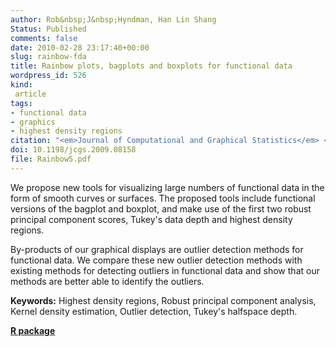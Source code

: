 ```yaml
---
author: Rob&nbsp;J&nbsp;Hyndman, Han Lin Shang
Status: Published
comments: false
date: 2010-02-28 23:17:40+00:00
slug: rainbow-fda
title: Rainbow plots, bagplots and boxplots for functional data
wordpress_id: 526
kind:
 article
tags:
- functional data
- graphics
- highest density regions
citation: "<em>Journal of Computational and Graphical Statistics</em> <b>19</b>(1), 29-45"
doi: 10.1198/jcgs.2009.08158
file: Rainbow5.pdf
---
```


We propose new tools for visualizing large numbers of functional data in the form of smooth curves or surfaces. The proposed tools include functional versions of the bagplot and boxplot, and make use of the first two robust principal component scores, Tukey's data depth and highest density regions.

By-products of our graphical displays are outlier detection methods for functional data. We compare these new outlier detection methods with existing methods for detecting outliers in functional data and show that our methods are better able to identify the outliers.

**Keywords:** Highest density regions, Robust principal component analysis, Kernel density estimation, Outlier detection, Tukey's halfspace depth.


**[R package](https://CRAN.R-project.org/package=rainbow)**
